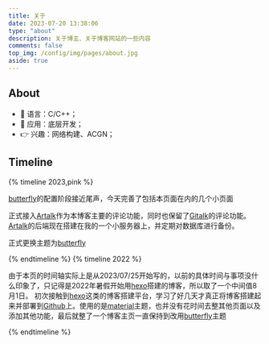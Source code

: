 ```yaml
---
title: 关于
date: 2023-07-20 13:38:06
type: "about"
description: 关于博主、关于博客网站的一些内容
comments: false
top_img: /config/img/pages/about.jpg
aside: true
---
```

## About

- 🙈 语言：C/C++；
- 🔧 应用：底层开发；
- 👉 兴趣：网络构建、ACGN；

## Timeline

{% timeline 2023,pink %}
<!-- timeline 07-25 -->
[butterfly](https://butterfly.js.org/)的配置阶段接近尾声，今天完善了包括本页面在内的几个小页面
<!-- endtimeline -->
<!-- timeline 07-23 -->
正式接入[Artalk](https://artalk.js.org/)作为本博客主要的评论功能，同时也保留了[Gitalk](https://github.com/gitalk/gitalk)的评论功能。[Artalk](https://artalk.js.org/)的后端现在搭建在我的一个小服务器上，并定期对数据库进行备份。
<!-- endtimeline -->
<!-- timeline 07-20 -->
正式更换主题为[butterfly](https://butterfly.js.org/)
<!-- endtimeline -->
{% endtimeline %}
{% timeline 2022 %}
<!-- timeline 08-01 -->
由于本页的时间轴实际上是从2023/07/25开始写的，以前的具体时间与事项没什么印象了，只记得是2022年暑假开始用[hexo](https://hexo.io/zh-tw/index.html)搭建的博客，所以取了一个中间值8月1日。
初次接触到[hexo](https://hexo.io/zh-tw/index.html)这类的博客搭建平台，学习了好几天才真正将博客搭建起来并部署到[Github](https://github.com/)上。使用的是[material](https://github.com/iblh/hexo-theme-material)主题，也并没有花时间去整其他页面以及添加其他功能，最后就整了一个博客主页一直保持到改用[butterfly](https://butterfly.js.org/)主题
<!-- endtimeline -->
{% endtimeline %}